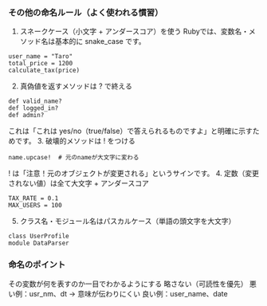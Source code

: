 ### その他の命名ルール（よく使われる慣習）
1. スネークケース（小文字 + アンダースコア）を使う
Rubyでは、変数名・メソッド名は基本的に snake_case です。
```
user_name = "Taro"
total_price = 1200
calculate_tax(price)
```
2. 真偽値を返すメソッドは ? で終える
```
def valid_name?
def logged_in?
def admin?
```
これは「これは yes/no（true/false）で答えられるものですよ」と明確に示すためです。
3. 破壊的メソッドは ! をつける
```
name.upcase!  # 元のnameが大文字に変わる
```
! は「注意！元のオブジェクトが変更される」というサインです。
4. 定数（変更されない値）は全て大文字 + アンダースコア
```
TAX_RATE = 0.1
MAX_USERS = 100
```
5. クラス名・モジュール名はパスカルケース（単語の頭文字を大文字）
```
class UserProfile
module DataParser
```
### 命名のポイント
その変数が何を表すのか一目でわかるようにする
略さない（可読性を優先）
悪い例：usr_nm、dt → 意味が伝わりにくい
良い例：user_name、date